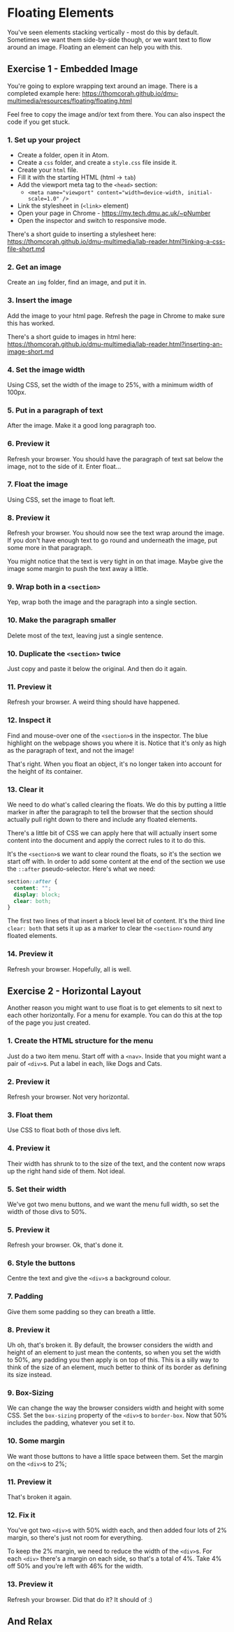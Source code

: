 # Floating Elements

You've seen elements stacking vertically - most do this by default. Sometimes we want them side-by-side though, or we want text to flow around an image. Floating an element can help you with this.

## Exercise 1 - Embedded Image

You're going to explore wrapping text around an image. There is a completed example here: <https://thomcorah.github.io/dmu-multimedia/resources/floating/floating.html>

Feel free to copy the image and/or text from there. You can also inspect the code if you get stuck.

### 1. Set up your project
* Create a folder, open it in Atom.
* Create a `css` folder, and create a `style.css` file inside it.
* Create your `html` file.
* Fill it with the starting HTML (html -> `tab`)
* Add the viewport meta tag to the `<head>` section:
  * `<meta name="viewport" content="width=device-width, initial-scale=1.0" />`
* Link the stylesheet in (`<link>` element)
* Open your page in Chrome - https://my.tech.dmu.ac.uk/~pNumber
* Open the inspector and switch to responsive mode.

There's a short guide to inserting a stylesheet here: <https://thomcorah.github.io/dmu-multimedia/lab-reader.html?linking-a-css-file-short.md>

### 2. Get an image
Create an `img` folder, find an image, and put it in.

### 3. Insert the image
Add the image to your html page. Refresh the page in Chrome to make sure this has worked.

There's a short guide to images in html here: <https://thomcorah.github.io/dmu-multimedia/lab-reader.html?inserting-an-image-short.md>

### 4. Set the image width
Using CSS, set the width of the image to 25%, with a minimum width of 100px.

### 5. Put in a paragraph of text
After the image. Make it a good long paragraph too.

### 6. Preview it
Refresh your browser. You should have the paragraph of text sat below the image, not to the side of it. Enter float...

### 7. Float the image
Using CSS, set the image to float left.

### 8. Preview it
Refresh your browser. You should now see the text wrap around the image. If you don't have enough text to go round and underneath the image, put some more in that paragraph.

You might notice that the text is very tight in on that image. Maybe give the image some margin to push the text away a little.

### 9. Wrap both in a `<section>`
Yep, wrap both the image and the paragraph into a single section.

### 10. Make the paragraph smaller
Delete most of the text, leaving just a single sentence.

### 10. Duplicate the `<section>` twice
Just copy and paste it below the original. And then do it again.

### 11. Preview it
Refresh your browser. A weird thing should have happened.

### 12. Inspect it
Find and mouse-over one of the `<section>`s in the inspector. The blue highlight on the webpage shows you where it is. Notice that it's only as high as the paragraph of text, and not the image!

That's right. When you float an object, it's no longer taken into account for the height of its container.

### 13. Clear it
We need to do what's called clearing the floats. We do this by putting a little marker in after the paragraph to tell the browser that the section should actually pull right down to there and include any floated elements.

There's a little bit of CSS we can apply here that will actually insert some content into the document and apply the correct rules to it to do this.

It's the `<section>`s we want to clear round the floats, so it's the section we start off with. In order to add some content at the end of the section we use the `::after` pseudo-selector. Here's what we need:

```css
section::after {
  content: "";
  display: block;
  clear: both;
}
```
The first two lines of that insert a block level bit of content. It's the third line `clear: both` that sets it up as a marker to clear the `<section>` round any floated elements.

### 14. Preview it
Refresh your browser. Hopefully, all is well.

## Exercise 2 - Horizontal Layout
Another reason you might want to use float is to get elements to sit next to each other horizontally. For a menu for example. You can do this at the top of the page you just created.

### 1. Create the HTML structure for the menu
Just do a two item menu. Start off with a `<nav>`. Inside that you might want a pair of `<div>`s. Put a label in each, like Dogs and Cats.

### 2. Preview it
Refresh your browser. Not very horizontal.

### 3. Float them
Use CSS to float both of those divs left.

### 4. Preview it
Their width has shrunk to to the size of the text, and the content now wraps up the right hand side of them. Not ideal.

### 5. Set their width
We've got two menu buttons, and we want the menu full width, so set the width of those divs to 50%.

### 5. Preview it
Refresh your browser. Ok, that's done it.

### 6. Style the buttons
Centre the text and give the `<div>`s a background colour.

### 7. Padding
Give them some padding so they can breath a little.

### 8. Preview it
Uh oh, that's broken it. By default, the browser considers the width and height of an element to just mean the contents, so when you set the width to 50%, any padding you then apply is on top of this. This is a silly way to think of the size of an element, much better to think of its border as defining its size instead.

### 9. Box-Sizing
We can change the way the browser considers width and height with some CSS. Set the `box-sizing` property of the `<div>`s to `border-box`. Now that 50% includes the padding, whatever you set it to.

### 10. Some margin
We want those buttons to have a little space between them. Set the margin on the `<div>`s to 2%;

### 11. Preview it
That's broken it again.

### 12. Fix it
You've got two `<div>`s with 50% width each, and then added four lots of 2% margin, so there's just not room for everything.

To keep the 2% margin, we need to reduce the width of the `<div>`s. For each `<div>` there's a margin on each side, so that's a total of 4%. Take 4% off 50% and you're left with 46% for the width.

### 13. Preview it
Refresh your browser. Did that do it? It should of :)

## And Relax
